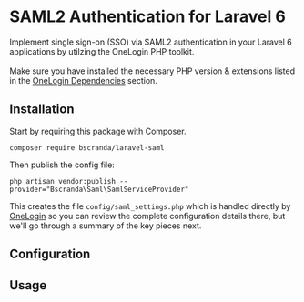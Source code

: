 # SAML2 Authentication for Laravel 6
Implement single sign-on (SSO) via SAML2 authentication in your Laravel 6 applications by utilzing the OneLogin PHP toolkit.
<br> <br>
Make sure you have installed the necessary PHP version & extensions listed in the <a href="https://github.com/onelogin/php-saml#dependencies">OneLogin Dependencies</a> section.

## Installation
Start by requiring this package with Composer.
```
composer require bscranda/laravel-saml
```

Then publish the config file:
```
php artisan vendor:publish --provider="Bscranda\Saml\SamlServiceProvider"
```

This creates the file `config/saml_settings.php` which is handled directly by <a href="https://github.com/onelogin/php-saml/#how-it-works">OneLogin</a> so you can review the complete configuration details there, but we'll go through a summary of the key pieces next.

## Configuration

## Usage
